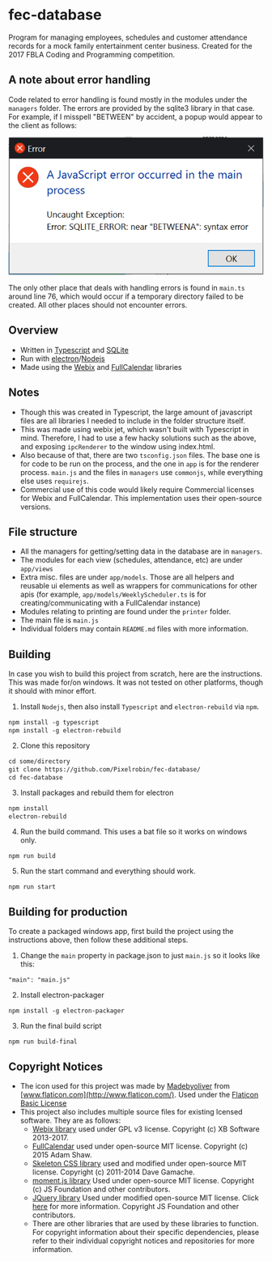 # fec-database
Program for managing employees, schedules and customer attendance records for a mock family entertainment center business. Created for the 2017 FBLA Coding and Programming competition.

## A note about error handling
Code related to error handling is found mostly in the modules under the `managers` folder. The errors are provided by the sqlite3 library in that case. For example, if I misspell "BETWEEN" by accident, a popup would appear to the client as follows:

![Example Error](error-example.PNG)

The only other place that deals with handling errors is found in `main.ts` around line 76, which would occur if a temporary directory failed to be created. All other places should not encounter errors.

## Overview
- Written in [Typescript](https://www.typescriptlang.org/) and [SQLite](https://www.sqlite.org/)
- Run with [electron](https://electron.atom.io/)/[Nodejs](https://nodejs.org/en/)
- Made using the [Webix](https://webix.com/) and [FullCalendar](https://fullcalendar.io/) libraries

## Notes
- Though this was created in Typescript, the large amount of javascript files are all libraries I needed to include in the folder structure itself.
- This was made using webix jet, which wasn't built with Typescript in mind. Therefore, I had to use a few hacky solutions such as the above, and exposing `ipcRenderer` to the window using index.html.
- Also because of that, there are two `tsconfig.json` files. The base one is for code to be run on the process, and the one in `app` is for the renderer process. `main.js` and the files in `managers` use `commonjs`, while everything else uses `requirejs`.
- Commercial use of this code would likely require Commercial licenses for Webix and FullCalendar. This implementation uses their open-source versions.

## File structure
* All the managers for getting/setting data in the database are in `managers`.
* The modules for each view (schedules, attendance, etc) are under `app/views`
* Extra misc. files are under `app/models`. Those are all helpers and reusable ui elements as well as wrappers for communications for other apis (for example, `app/models/WeeklyScheduler.ts` is for creating/communicating with a FullCalendar instance)
* Modules relating to printing are found under the `printer` folder.
* The main file is `main.js`
* Individual folders may contain `README.md` files with more information.

## Building
In case you wish to build this project from scratch, here are the instructions. This was made for/on windows. It was not tested on other platforms, though it should with minor effort.
1. Install `Nodejs`, then also install `Typescript` and `electron-rebuild` via `npm`.
```
npm install -g typescript
npm install -g electron-rebuild
```
2. Clone this repository
```
cd some/directory
git clone https://github.com/Pixelrobin/fec-database/
cd fec-database
```
3. Install packages and rebuild them for electron
```
npm install
electron-rebuild
```
4. Run the build command. This uses a bat file so it works on windows only.
```
npm run build
```
5. Run the start command and everything should work.
```
npm run start
```

## Building for production
To create a packaged windows app, first build the project using the instructions above, then follow these additional steps.
1. Change the `main` property in package.json to just `main.js` so it looks like this:
```
"main": "main.js"
```
2. Install electron-packager
```
npm install -g electron-packager
```
3. Run the final build script
```
npm run build-final
```

## Copyright Notices
* The icon used for this project was made by [Madebyoliver](http://www.flaticon.com/authors/madebyoliver) from [www.flaticon.com](http://www.flaticon.com/). Used under the [Flaticon Basic License](http://file000.flaticon.com/downloads/license/license.pdf)
* This project also includes multiple source files for existing lcensed software. They are as follows:
    * [Webix library](https://webix.com/) used under GPL v3 license. Copyright (c) XB Software 2013-2017.
    * [FullCalendar](https://fullcalendar.io/) used under open-source MIT license. Copyright (c) 2015 Adam Shaw.
    * [Skeleton CSS library](http://getskeleton.com/) used and modified under open-source MIT license. Copyright (c) 2011-2014 Dave Gamache.
    * [moment.js library](https://momentjs.com/) Used under open-source MIT license. Copyright (c) JS Foundation and other contributors.
    * [JQuery library](https://jquery.com/) Used under modified open-source MIT license. Click [here](https://github.com/jquery/jquery/blob/master/LICENSE.txt) for more information. Copyright JS Foundation and other contributors.
    * There are other libraries that are used by these libraries to function. For copyright information about their specific dependencies, please refer to their individual copyright notices and repositories for more information.
